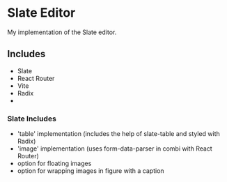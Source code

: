# Slate Editor

My implementation of the Slate editor.

## Includes

- Slate
- React Router
- Vite
- Radix
-

### Slate Includes

- 'table' implementation (includes the help of slate-table and styled with Radix)
- 'image' implementation (uses form-data-parser in combi with React Router)
- option for floating images
- option for wrapping images in figure with a caption
